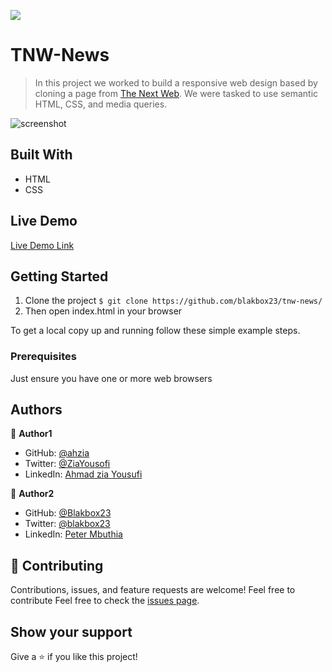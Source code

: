 ![](https://img.shields.io/badge/Microverse-blueviolet)

# TNW-News

> In this project we worked to build a responsive web design based by cloning a page from [The Next Web](https://thenextweb.com/).
> We were tasked to use semantic HTML, CSS, and media queries.

![screenshot](./app_screenshot.PNG)


## Built With

- HTML
- CSS

## Live Demo

[Live Demo Link](https://blakbox23.github.io/tnw-news/)

## Getting Started

1. Clone the project 
  `$ git clone https://github.com/blakbox23/tnw-news/`
2. Then open index.html in your browser

To get a local copy up and running follow these simple example steps.

### Prerequisites

Just ensure you have one or more web browsers

## Authors

👤 **Author1**

- GitHub: [@ahzia](https://github.com/ahzia)
- Twitter: [@ZiaYousofi](https://twitter.com/ZiaYousofi)
- LinkedIn: [Ahmad zia Yousufi](https://https://www.linkedin.com/in/ah-ziayosfi)

👤 **Author2**

- GitHub: [@Blakbox23](https://github.com/blakbox23)
- Twitter: [@blakbox23](https://twitter.com/blakbox23)
- LinkedIn: [Peter Mbuthia](https://www.linkedin.com/in/peter-mbuthia)

## 🤝 Contributing

Contributions, issues, and feature requests are welcome!
Feel free to contribute 
Feel free to check the [issues page](https://github.com/blakbox23/tnw-news/issues/3).

## Show your support

Give a ⭐️ if you like this project!



